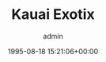 ---
author: admin
comments: false
date: 1995-08-18 15:21:06+00:00
layout: default
slug: kauai-exotix
title: Kauai Exotix
modal-id: 158
img: exo-1.jpg
alt: Kauai Exotix
categories:
- E-Commerce
tags:
- BackgroundPatterns
- CGI
- E-commerce
- GCC
- Javascript
- NetsiteServerMap
- Perl
---